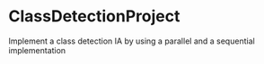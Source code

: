 # ClassDetectionProject

Implement a class detection IA by using a parallel and a sequential implementation

